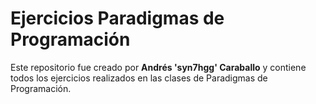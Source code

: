 # Ejercicios Paradigmas de Programación

Este repositorio fue creado por **Andrés 'syn7hgg' Caraballo** y contiene todos los ejercicios realizados en las clases de Paradigmas de Programación.